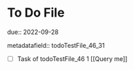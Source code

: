 # To Do File

due:: 2022-09-28

metadatafield:: todoTestFile_46_31

- [ ] Task of todoTestFile_46 1 [[Query me]]
